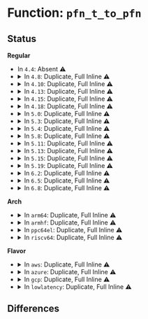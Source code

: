 # Function: <code>pfn_t_to_pfn</code>

## Status
<b>Regular</b>
<ul>
<li>
In <code>4.4</code>: Absent ⚠️
</li>
<li>
<details>
<summary>In <code>4.8</code>: Duplicate, Full Inline ⚠️</summary>

**Collision:** Static Duplication

**Inline:** Full

**Transformation:** False

**Instances:**

```
In arch/x86/mm/pat.c (0)
Location: include/linux/pfn_t.h:41
Inline: True
```
```
In mm/memory.c (0)
Location: include/linux/pfn_t.h:41
Inline: True
```
```
In mm/huge_memory.c (0)
Location: include/linux/pfn_t.h:41
Inline: True
```
</details>
</li>
<li>
<details>
<summary>In <code>4.10</code>: Duplicate, Full Inline ⚠️</summary>

**Collision:** Static Duplication

**Inline:** Full

**Transformation:** False

**Instances:**

```
In arch/x86/mm/pat.c (0)
Location: include/linux/pfn_t.h:41
Inline: True
```
```
In mm/memory.c (0)
Location: include/linux/pfn_t.h:41
Inline: True
```
```
In mm/huge_memory.c (0)
Location: include/linux/pfn_t.h:41
Inline: True
```
```
In fs/dax.c (ffffffff8129b8ab)
Location: include/linux/pfn_t.h:41
Inline: True
```
</details>
</li>
<li>
<details>
<summary>In <code>4.13</code>: Duplicate, Full Inline ⚠️</summary>

**Collision:** Static Duplication

**Inline:** Full

**Transformation:** False

**Instances:**

```
In arch/x86/mm/pat.c (0)
Location: include/linux/pfn_t.h:47
Inline: True
```
```
In mm/memory.c (ffffffff811f8068)
Location: include/linux/pfn_t.h:47
Inline: True
Inline callers:
  - mm/memory.c:insert_pfn
```
```
In mm/huge_memory.c (0)
Location: include/linux/pfn_t.h:47
Inline: True
```
```
In fs/dax.c (ffffffff812aa7e4)
Location: include/linux/pfn_t.h:47
Inline: True
Inline callers:
  - fs/dax.c:dax_writeback_mapping_range
```
</details>
</li>
<li>
<details>
<summary>In <code>4.15</code>: Duplicate, Full Inline ⚠️</summary>

**Collision:** Static Duplication

**Inline:** Full

**Transformation:** False

**Instances:**

```
In arch/x86/mm/pat.c (0)
Location: include/linux/pfn_t.h:50
Inline: True
```
```
In mm/memory.c (ffffffff8121049f)
Location: include/linux/pfn_t.h:50
Inline: True
Inline callers:
  - mm/memory.c:__vm_insert_mixed
  - mm/memory.c:insert_pfn
```
```
In mm/huge_memory.c (0)
Location: include/linux/pfn_t.h:50
Inline: True
```
```
In fs/dax.c (ffffffff812cc9bd)
Location: include/linux/pfn_t.h:50
Inline: True
Inline callers:
  - fs/dax.c:dax_iomap_pfn
  - fs/dax.c:dax_writeback_mapping_range
```
</details>
</li>
<li>
<details>
<summary>In <code>4.18</code>: Duplicate, Full Inline ⚠️</summary>

**Collision:** Static Duplication

**Inline:** Full

**Transformation:** False

**Instances:**

```
In arch/x86/mm/pat.c (0)
Location: include/linux/pfn_t.h:50
Inline: True
```
```
In mm/memory.c (ffffffff8122fbbd)
Location: include/linux/pfn_t.h:50
Inline: True
Inline callers:
  - mm/memory.c:__vm_insert_mixed
  - mm/memory.c:__vm_insert_mixed
  - mm/memory.c:insert_pfn
```
```
In mm/huge_memory.c (0)
Location: include/linux/pfn_t.h:50
Inline: True
```
```
In fs/dax.c (0)
Location: include/linux/pfn_t.h:50
Inline: True
```
```
In drivers/dax/super.c (ffffffff816e2220)
Location: include/linux/pfn_t.h:50
Inline: True
```
</details>
</li>
<li>
<details>
<summary>In <code>5.0</code>: Duplicate, Full Inline ⚠️</summary>

**Collision:** Static Duplication

**Inline:** Full

**Transformation:** False

**Instances:**

```
In arch/x86/mm/pat.c (0)
Location: include/linux/pfn_t.h:52
Inline: True
```
```
In mm/memory.c (ffffffff812445fd)
Location: include/linux/pfn_t.h:52
Inline: True
Inline callers:
  - mm/memory.c:__vm_insert_mixed
  - mm/memory.c:__vm_insert_mixed
  - mm/memory.c:insert_pfn
```
```
In mm/huge_memory.c (0)
Location: include/linux/pfn_t.h:52
Inline: True
```
```
In fs/dax.c (0)
Location: include/linux/pfn_t.h:52
Inline: True
```
```
In drivers/dax/super.c (ffffffff8170563b)
Location: include/linux/pfn_t.h:52
Inline: True
```
</details>
</li>
<li>
<details>
<summary>In <code>5.3</code>: Duplicate, Full Inline ⚠️</summary>

**Collision:** Static Duplication

**Inline:** Full

**Transformation:** False

**Instances:**

```
In arch/x86/mm/pat.c (0)
Location: include/linux/pfn_t.h:52
Inline: True
```
```
In mm/memory.c (ffffffff812565c4)
Location: include/linux/pfn_t.h:52
Inline: True
Inline callers:
  - mm/memory.c:__vm_insert_mixed
  - mm/memory.c:__vm_insert_mixed
  - mm/memory.c:insert_pfn
```
```
In mm/huge_memory.c (ffffffff812a21fa)
Location: include/linux/pfn_t.h:52
Inline: True
Inline callers:
  - mm/huge_memory.c:vmf_insert_pfn_pud
  - mm/huge_memory.c:vmf_insert_pfn_pmd
```
```
In fs/dax.c (0)
Location: include/linux/pfn_t.h:52
Inline: True
```
```
In drivers/dax/super.c (ffffffff8173f777)
Location: include/linux/pfn_t.h:52
Inline: True
```
</details>
</li>
<li>
<details>
<summary>In <code>5.4</code>: Duplicate, Full Inline ⚠️</summary>

**Collision:** Static Duplication

**Inline:** Full

**Transformation:** False

**Instances:**

```
In arch/x86/mm/pat.c (0)
Location: include/linux/pfn_t.h:52
Inline: True
```
```
In mm/memory.c (ffffffff81264b54)
Location: include/linux/pfn_t.h:52
Inline: True
Inline callers:
  - mm/memory.c:__vm_insert_mixed
  - mm/memory.c:__vm_insert_mixed
  - mm/memory.c:insert_pfn
```
```
In mm/huge_memory.c (ffffffff812b35aa)
Location: include/linux/pfn_t.h:52
Inline: True
Inline callers:
  - mm/huge_memory.c:vmf_insert_pfn_pud
  - mm/huge_memory.c:vmf_insert_pfn_pmd
```
```
In fs/dax.c (0)
Location: include/linux/pfn_t.h:52
Inline: True
```
```
In drivers/dax/super.c (ffffffff81763957)
Location: include/linux/pfn_t.h:52
Inline: True
```
</details>
</li>
<li>
<details>
<summary>In <code>5.8</code>: Duplicate, Full Inline ⚠️</summary>

**Collision:** Static Duplication

**Inline:** Full

**Transformation:** False

**Instances:**

```
In arch/x86/mm/pat/memtype.c (ffffffff810906b0)
Location: include/linux/pfn_t.h:52
Inline: True
Inline callers:
  - arch/x86/mm/pat/memtype.c:track_pfn_insert
```
```
In mm/memory.c (ffffffff81292dc2)
Location: include/linux/pfn_t.h:52
Inline: True
Inline callers:
  - mm/memory.c:__vm_insert_mixed
  - mm/memory.c:__vm_insert_mixed
  - mm/memory.c:insert_pfn
```
```
In mm/huge_memory.c (ffffffff812e8efa)
Location: include/linux/pfn_t.h:52
Inline: True
Inline callers:
  - mm/huge_memory.c:insert_pfn_pud
  - mm/huge_memory.c:vmf_insert_pfn_pmd_prot
```
```
In fs/dax.c (ffffffff8138c5d0)
Location: include/linux/pfn_t.h:52
Inline: True
Inline callers:
  - fs/dax.c:dax_iomap_pfn
  - fs/dax.c:dax_insert_entry
```
```
In drivers/dax/super.c (ffffffff8182377e)
Location: include/linux/pfn_t.h:52
Inline: True
Inline callers:
  - drivers/dax/super.c:__generic_fsdax_supported
  - drivers/dax/super.c:__generic_fsdax_supported
  - drivers/dax/super.c:__generic_fsdax_supported
  - drivers/dax/super.c:__generic_fsdax_supported
  - drivers/dax/super.c:__generic_fsdax_supported
  - drivers/dax/super.c:__generic_fsdax_supported
```
</details>
</li>
<li>
<details>
<summary>In <code>5.11</code>: Duplicate, Full Inline ⚠️</summary>

**Collision:** Static Duplication

**Inline:** Full

**Transformation:** False

**Instances:**

```
In arch/x86/mm/pat/memtype.c (ffffffff810903b0)
Location: include/linux/pfn_t.h:52
Inline: True
Inline callers:
  - arch/x86/mm/pat/memtype.c:track_pfn_insert
```
```
In mm/memory.c (ffffffff8129d662)
Location: include/linux/pfn_t.h:52
Inline: True
Inline callers:
  - mm/memory.c:__vm_insert_mixed
  - mm/memory.c:__vm_insert_mixed
  - mm/memory.c:insert_pfn
  - mm/memory.c:insert_pfn
```
```
In mm/huge_memory.c (ffffffff812f436a)
Location: include/linux/pfn_t.h:52
Inline: True
Inline callers:
  - mm/huge_memory.c:insert_pfn_pud
  - mm/huge_memory.c:vmf_insert_pfn_pmd_prot
```
```
In fs/dax.c (ffffffff8139dd00)
Location: include/linux/pfn_t.h:52
Inline: True
Inline callers:
  - fs/dax.c:dax_iomap_pfn
  - fs/dax.c:dax_insert_entry
```
```
In drivers/dax/super.c (ffffffff818324ad)
Location: include/linux/pfn_t.h:52
Inline: True
Inline callers:
  - drivers/dax/super.c:__generic_fsdax_supported
  - drivers/dax/super.c:__generic_fsdax_supported
  - drivers/dax/super.c:__generic_fsdax_supported
  - drivers/dax/super.c:__generic_fsdax_supported
  - drivers/dax/super.c:__generic_fsdax_supported
  - drivers/dax/super.c:__generic_fsdax_supported
```
</details>
</li>
<li>
<details>
<summary>In <code>5.13</code>: Duplicate, Full Inline ⚠️</summary>

**Collision:** Static Duplication

**Inline:** Full

**Transformation:** False

**Instances:**

```
In arch/x86/mm/pat/memtype.c (ffffffff81090f20)
Location: include/linux/pfn_t.h:52
Inline: True
Inline callers:
  - arch/x86/mm/pat/memtype.c:track_pfn_insert
```
```
In mm/memory.c (ffffffff812a2c94)
Location: include/linux/pfn_t.h:52
Inline: True
Inline callers:
  - mm/memory.c:__vm_insert_mixed
  - mm/memory.c:__vm_insert_mixed
  - mm/memory.c:insert_pfn
```
```
In mm/huge_memory.c (ffffffff812fa5aa)
Location: include/linux/pfn_t.h:52
Inline: True
Inline callers:
  - mm/huge_memory.c:insert_pfn_pud
```
```
In fs/dax.c (ffffffff813a4f10)
Location: include/linux/pfn_t.h:52
Inline: True
Inline callers:
  - fs/dax.c:dax_iomap_pfn
  - fs/dax.c:dax_insert_entry
```
```
In drivers/dax/super.c (ffffffff8181529d)
Location: include/linux/pfn_t.h:52
Inline: True
Inline callers:
  - drivers/dax/super.c:__generic_fsdax_supported
  - drivers/dax/super.c:__generic_fsdax_supported
  - drivers/dax/super.c:__generic_fsdax_supported
  - drivers/dax/super.c:__generic_fsdax_supported
  - drivers/dax/super.c:__generic_fsdax_supported
  - drivers/dax/super.c:__generic_fsdax_supported
```
</details>
</li>
<li>
<details>
<summary>In <code>5.15</code>: Duplicate, Full Inline ⚠️</summary>

**Collision:** Static Duplication

**Inline:** Full

**Transformation:** False

**Instances:**

```
In arch/x86/mm/pat/memtype.c (ffffffff810a0a98)
Location: include/linux/pfn_t.h:52
Inline: True
Inline callers:
  - arch/x86/mm/pat/memtype.c:track_pfn_insert
```
```
In mm/memory.c (ffffffff812e6104)
Location: include/linux/pfn_t.h:52
Inline: True
Inline callers:
  - mm/memory.c:__vm_insert_mixed
  - mm/memory.c:__vm_insert_mixed
  - mm/memory.c:insert_pfn
```
```
In mm/huge_memory.c (ffffffff8134440a)
Location: include/linux/pfn_t.h:52
Inline: True
Inline callers:
  - mm/huge_memory.c:insert_pfn_pud
  - mm/huge_memory.c:vmf_insert_pfn_pmd_prot
```
```
In fs/dax.c (ffffffff813f6a58)
Location: include/linux/pfn_t.h:52
Inline: True
Inline callers:
  - fs/dax.c:dax_fault_iter
  - fs/dax.c:dax_insert_entry
```
```
In drivers/dax/super.c (ffffffff8189fac3)
Location: include/linux/pfn_t.h:52
Inline: True
Inline callers:
  - drivers/dax/super.c:generic_fsdax_supported
  - drivers/dax/super.c:generic_fsdax_supported
  - drivers/dax/super.c:generic_fsdax_supported
  - drivers/dax/super.c:generic_fsdax_supported
  - drivers/dax/super.c:generic_fsdax_supported
  - drivers/dax/super.c:generic_fsdax_supported
```
</details>
</li>
<li>
<details>
<summary>In <code>5.19</code>: Duplicate, Full Inline ⚠️</summary>

**Collision:** Static Duplication

**Inline:** Full

**Transformation:** False

**Instances:**

```
In arch/x86/mm/pat/memtype.c (ffffffff810b4a88)
Location: include/linux/pfn_t.h:52
Inline: True
Inline callers:
  - arch/x86/mm/pat/memtype.c:track_pfn_insert
```
```
In mm/memory.c (ffffffff81345704)
Location: include/linux/pfn_t.h:52
Inline: True
Inline callers:
  - mm/memory.c:__vm_insert_mixed
  - mm/memory.c:__vm_insert_mixed
  - mm/memory.c:insert_pfn
```
```
In mm/huge_memory.c (ffffffff813b9920)
Location: include/linux/pfn_t.h:52
Inline: True
Inline callers:
  - mm/huge_memory.c:insert_pfn_pud
  - mm/huge_memory.c:vmf_insert_pfn_pmd_prot
```
```
In fs/dax.c (ffffffff81469093)
Location: include/linux/pfn_t.h:52
Inline: True
Inline callers:
  - fs/dax.c:dax_fault_iter
  - fs/dax.c:dax_insert_entry
```
</details>
</li>
<li>
<details>
<summary>In <code>6.2</code>: Duplicate, Full Inline ⚠️</summary>

**Collision:** Static Duplication

**Inline:** Full

**Transformation:** False

**Instances:**

```
In arch/x86/mm/pat/memtype.c (ffffffff810cf858)
Location: include/linux/pfn_t.h:52
Inline: True
Inline callers:
  - arch/x86/mm/pat/memtype.c:track_pfn_insert
```
```
In mm/memory.c (ffffffff813bda54)
Location: include/linux/pfn_t.h:52
Inline: True
Inline callers:
  - mm/memory.c:__vm_insert_mixed
  - mm/memory.c:__vm_insert_mixed
  - mm/memory.c:insert_pfn
```
```
In mm/huge_memory.c (ffffffff8143be04)
Location: include/linux/pfn_t.h:52
Inline: True
Inline callers:
  - mm/huge_memory.c:insert_pfn_pud
  - mm/huge_memory.c:vmf_insert_pfn_pmd_prot
```
```
In fs/dax.c (ffffffff814f7b4d)
Location: include/linux/pfn_t.h:52
Inline: True
Inline callers:
  - fs/dax.c:dax_iomap_direct_access
  - fs/dax.c:dax_insert_entry
```
</details>
</li>
<li>
<details>
<summary>In <code>6.5</code>: Duplicate, Full Inline ⚠️</summary>

**Collision:** Static Duplication

**Inline:** Full

**Transformation:** False

**Instances:**

```
In arch/x86/mm/pat/memtype.c (ffffffff810d2e38)
Location: include/linux/pfn_t.h:52
Inline: True
Inline callers:
  - arch/x86/mm/pat/memtype.c:track_pfn_insert
```
```
In mm/memory.c (ffffffff813f2765)
Location: include/linux/pfn_t.h:52
Inline: True
Inline callers:
  - mm/memory.c:__vm_insert_mixed
  - mm/memory.c:__vm_insert_mixed
  - mm/memory.c:insert_pfn
```
```
In mm/huge_memory.c (ffffffff81471917)
Location: include/linux/pfn_t.h:52
Inline: True
Inline callers:
  - mm/huge_memory.c:insert_pfn_pud
  - mm/huge_memory.c:vmf_insert_pfn_pmd
```
```
In fs/dax.c (ffffffff8152e99d)
Location: include/linux/pfn_t.h:52
Inline: True
Inline callers:
  - fs/dax.c:dax_iomap_direct_access
  - fs/dax.c:dax_insert_entry
```
</details>
</li>
<li>
<details>
<summary>In <code>6.8</code>: Duplicate, Full Inline ⚠️</summary>

**Collision:** Static Duplication

**Inline:** Full

**Transformation:** False

**Instances:**

```
In arch/x86/mm/pat/memtype.c (ffffffff810db5c8)
Location: include/linux/pfn_t.h:52
Inline: True
Inline callers:
  - arch/x86/mm/pat/memtype.c:track_pfn_insert
```
```
In mm/memory.c (ffffffff8141d4a5)
Location: include/linux/pfn_t.h:52
Inline: True
Inline callers:
  - mm/memory.c:__vm_insert_mixed
  - mm/memory.c:__vm_insert_mixed
  - mm/memory.c:insert_pfn
```
```
In mm/huge_memory.c (ffffffff814a10c7)
Location: include/linux/pfn_t.h:52
Inline: True
Inline callers:
  - mm/huge_memory.c:insert_pfn_pud
  - mm/huge_memory.c:vmf_insert_pfn_pmd
```
```
In fs/dax.c (ffffffff8156387d)
Location: include/linux/pfn_t.h:52
Inline: True
Inline callers:
  - fs/dax.c:dax_iomap_direct_access
  - fs/dax.c:dax_insert_entry
```
</details>
</li>
</ul>
<b>Arch</b>
<ul>
<li>
<details>
<summary>In <code>arm64</code>: Duplicate, Full Inline ⚠️</summary>

**Collision:** Static Duplication

**Inline:** Full

**Transformation:** False

**Instances:**

```
In mm/memory.c (ffff8000102fb578)
Location: include/linux/pfn_t.h:52
Inline: True
Inline callers:
  - mm/memory.c:insert_pfn
```
```
In mm/huge_memory.c (ffff800010354670)
Location: include/linux/pfn_t.h:52
Inline: True
Inline callers:
  - mm/huge_memory.c:vmf_insert_pfn_pmd
```
```
In fs/dax.c (0)
Location: include/linux/pfn_t.h:52
Inline: True
```
```
In drivers/dax/super.c (0)
Location: include/linux/pfn_t.h:52
Inline: True
```
</details>
</li>
<li>
<details>
<summary>In <code>armhf</code>: Duplicate, Full Inline ⚠️</summary>

**Collision:** Static Duplication

**Inline:** Full

**Transformation:** False

**Instances:**

```
In mm/memory.c (c0519fe4)
Location: include/linux/pfn_t.h:52
Inline: True
Inline callers:
  - mm/memory.c:__vm_insert_mixed
  - mm/memory.c:__vm_insert_mixed
  - mm/memory.c:insert_pfn
  - mm/memory.c:insert_pfn
```
```
In drivers/dax/super.c (0)
Location: include/linux/pfn_t.h:52
Inline: True
```
</details>
</li>
<li>
<details>
<summary>In <code>ppc64el</code>: Duplicate, Full Inline ⚠️</summary>

**Collision:** Static Duplication

**Inline:** Full

**Transformation:** False

**Instances:**

```
In mm/memory.c (c0000000003c684c)
Location: include/linux/pfn_t.h:52
Inline: True
Inline callers:
  - mm/memory.c:__vm_insert_mixed
  - mm/memory.c:insert_pfn
```
```
In mm/huge_memory.c (c00000000043b4bc)
Location: include/linux/pfn_t.h:52
Inline: True
Inline callers:
  - mm/huge_memory.c:vmf_insert_pfn_pmd
  - mm/huge_memory.c:vmf_insert_pfn_pmd
```
```
In fs/dax.c (0)
Location: include/linux/pfn_t.h:52
Inline: True
```
```
In drivers/dax/super.c (c000000000a19f90)
Location: include/linux/pfn_t.h:52
Inline: True
```
</details>
</li>
<li>
<details>
<summary>In <code>riscv64</code>: Duplicate, Full Inline ⚠️</summary>

**Collision:** Static Duplication

**Inline:** Full

**Transformation:** False

**Instances:**

```
In mm/memory.c (ffffffe00020ac6e)
Location: include/linux/pfn_t.h:52
Inline: True
Inline callers:
  - mm/memory.c:insert_pfn
```
```
In fs/dax.c (0)
Location: include/linux/pfn_t.h:52
Inline: True
```
```
In drivers/dax/super.c (0)
Location: include/linux/pfn_t.h:52
Inline: True
```
</details>
</li>
</ul>
<b>Flavor</b>
<ul>
<li>
<details>
<summary>In <code>aws</code>: Duplicate, Full Inline ⚠️</summary>

**Collision:** Static Duplication

**Inline:** Full

**Transformation:** False

**Instances:**

```
In arch/x86/mm/pat.c (0)
Location: include/linux/pfn_t.h:52
Inline: True
```
```
In mm/memory.c (ffffffff8125d1a4)
Location: include/linux/pfn_t.h:52
Inline: True
Inline callers:
  - mm/memory.c:__vm_insert_mixed
  - mm/memory.c:__vm_insert_mixed
  - mm/memory.c:insert_pfn
```
```
In mm/huge_memory.c (ffffffff812abb8a)
Location: include/linux/pfn_t.h:52
Inline: True
Inline callers:
  - mm/huge_memory.c:vmf_insert_pfn_pud
  - mm/huge_memory.c:vmf_insert_pfn_pmd
```
```
In fs/dax.c (0)
Location: include/linux/pfn_t.h:52
Inline: True
```
```
In drivers/dax/super.c (ffffffff81718047)
Location: include/linux/pfn_t.h:52
Inline: True
```
</details>
</li>
<li>
<details>
<summary>In <code>azure</code>: Duplicate, Full Inline ⚠️</summary>

**Collision:** Static Duplication

**Inline:** Full

**Transformation:** False

**Instances:**

```
In arch/x86/mm/pat.c (0)
Location: include/linux/pfn_t.h:52
Inline: True
```
```
In mm/memory.c (ffffffff8124f604)
Location: include/linux/pfn_t.h:52
Inline: True
Inline callers:
  - mm/memory.c:__vm_insert_mixed
  - mm/memory.c:__vm_insert_mixed
  - mm/memory.c:insert_pfn
```
```
In mm/huge_memory.c (ffffffff8129d475)
Location: include/linux/pfn_t.h:52
Inline: True
Inline callers:
  - mm/huge_memory.c:vmf_insert_pfn_pud
  - mm/huge_memory.c:vmf_insert_pfn_pmd
```
```
In fs/dax.c (0)
Location: include/linux/pfn_t.h:52
Inline: True
```
```
In drivers/dax/super.c (ffffffff816f0577)
Location: include/linux/pfn_t.h:52
Inline: True
```
```
In drivers/dax/device.c (0)
Location: include/linux/pfn_t.h:52
Inline: True
```
</details>
</li>
<li>
<details>
<summary>In <code>gcp</code>: Duplicate, Full Inline ⚠️</summary>

**Collision:** Static Duplication

**Inline:** Full

**Transformation:** False

**Instances:**

```
In arch/x86/mm/pat.c (0)
Location: include/linux/pfn_t.h:52
Inline: True
```
```
In mm/memory.c (ffffffff8125af44)
Location: include/linux/pfn_t.h:52
Inline: True
Inline callers:
  - mm/memory.c:__vm_insert_mixed
  - mm/memory.c:__vm_insert_mixed
  - mm/memory.c:insert_pfn
```
```
In mm/huge_memory.c (ffffffff812a999a)
Location: include/linux/pfn_t.h:52
Inline: True
Inline callers:
  - mm/huge_memory.c:vmf_insert_pfn_pud
  - mm/huge_memory.c:vmf_insert_pfn_pmd
```
```
In fs/dax.c (0)
Location: include/linux/pfn_t.h:52
Inline: True
```
```
In drivers/dax/super.c (ffffffff81756e17)
Location: include/linux/pfn_t.h:52
Inline: True
```
</details>
</li>
<li>
<details>
<summary>In <code>lowlatency</code>: Duplicate, Full Inline ⚠️</summary>

**Collision:** Static Duplication

**Inline:** Full

**Transformation:** False

**Instances:**

```
In arch/x86/mm/pat.c (0)
Location: include/linux/pfn_t.h:52
Inline: True
```
```
In mm/memory.c (ffffffff8126a914)
Location: include/linux/pfn_t.h:52
Inline: True
Inline callers:
  - mm/memory.c:__vm_insert_mixed
  - mm/memory.c:__vm_insert_mixed
  - mm/memory.c:insert_pfn
```
```
In mm/huge_memory.c (ffffffff812b97ee)
Location: include/linux/pfn_t.h:52
Inline: True
Inline callers:
  - mm/huge_memory.c:vmf_insert_pfn_pud
  - mm/huge_memory.c:vmf_insert_pfn_pmd
```
```
In fs/dax.c (0)
Location: include/linux/pfn_t.h:52
Inline: True
```
```
In drivers/dax/super.c (ffffffff81772277)
Location: include/linux/pfn_t.h:52
Inline: True
```
</details>
</li>
</ul>

## Differences
